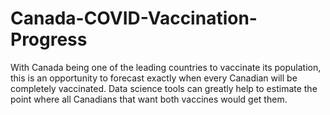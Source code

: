 # Canada-COVID-Vaccination-Progress
With Canada being one of the leading countries to vaccinate its population, this is an opportunity to forecast exactly when every Canadian will be completely vaccinated. Data science tools can greatly help to estimate the point where all Canadians that want both vaccines would get them. 
